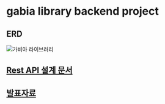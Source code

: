 # gabia library backend project

## ERD
![가비아 라이브러리](https://user-images.githubusercontent.com/35948339/114800886-8763ed80-9dd5-11eb-899b-0c948d7b2ed4.png)

## [Rest API 설계 문서](https://docs.google.com/spreadsheets/d/1CmbH95onxmYq5ZYJyqjZLmCVLanMNZHQ7vPp0lMOynk/edit?usp=sharing)

## [발표자료]([YangMin_-_최종_발표.pdf](https://github.com/Gal2o/gabialibrary/files/6314784/YangMin_-_._.pdf))
